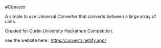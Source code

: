 #Convertr 

A simple to use Universal Converter that converts between a large array of units.


Created for Curtin University Hackathon Competition.

see the website here : https://convertr.netlify.app/

